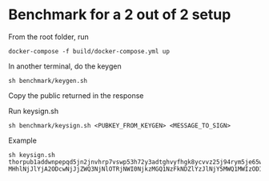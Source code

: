 # Benchmark for a 2 out of 2 setup

From the root folder, run


    docker-compose -f build/docker-compose.yml up

In another terminal, do the keygen

    sh benchmark/keygen.sh

Copy the public returned in the response

Run keysign.sh

    sh benchmark/keysign.sh <PUBKEY_FROM_KEYGEN> <MESSAGE_TO_SIGN>

Example

    sh keysign.sh thorpub1addwnpepqd5jn2jnvhrp7vswp53h72y3adtghvyfhgk8ycvvz25j94rym5je65w2mxc MHhlNjJlYjA2ODcwNjJjZWQ3NjNlOTRjNWI0NjkzMGQ1NzFkNDZlYzJlNjY5MWQ1MWIzODI2YTE5ZmIzZGY1OTY4
